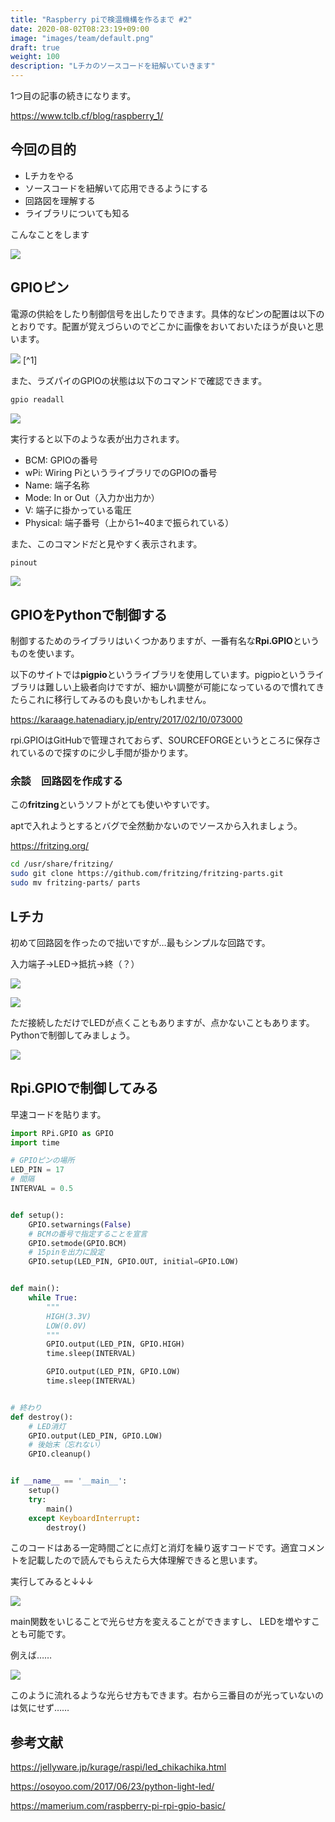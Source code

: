 ```yaml
---
title: "Raspberry piで検温機構を作るまで #2"
date: 2020-08-02T08:23:19+09:00
image: "images/team/default.png"
draft: true
weight: 100
description: "Lチカのソースコードを紐解いていきます"
---
```






1つ目の記事の続きになります。

https://www.tclb.cf/blog/raspberry_1/

## 今回の目的

- Lチカをやる
- ソースコードを紐解いて応用できるようにする
- 回路図を理解する
- ライブラリについても知る

こんなことをします

![](https://s19.aconvert.com/convert/p3r68-cdx67/gnkv9-2y0m9.gif)



## GPIOピン

電源の供給をしたり制御信号を出したりできます。具体的なピンの配置は以下のとおりです。配置が覚えづらいのでどこかに画像をおいておいたほうが良いと思います。

![](/images/raspberry/9.png) [^1]

また、ラズパイのGPIOの状態は以下のコマンドで確認できます。

```bash
gpio readall
```

![](/images/raspberry/10.png)

実行すると以下のような表が出力されます。

- BCM: GPIOの番号
- wPi: Wiring PiというライブラリでのGPIOの番号
- Name: 端子名称
- Mode: In or Out（入力か出力か）
- V: 端子に掛かっている電圧
- Physical: 端子番号（上から1~40まで振られている）

また、このコマンドだと見やすく表示されます。

```bash
pinout
```

![](/images/raspberry/11.png)

## GPIOをPythonで制御する

制御するためのライブラリはいくつかありますが、一番有名な**Rpi.GPIO**というものを使います。

以下のサイトでは**pigpio**というライブラリを使用しています。pigpioというライブラリは難しい上級者向けですが、細かい調整が可能になっているので慣れてきたらこれに移行してみるのも良いかもしれません。

https://karaage.hatenadiary.jp/entry/2017/02/10/073000

rpi.GPIOはGitHubで管理されておらず、SOURCEFORGEというところに保存されているので探すのに少し手間が掛かります。

### 余談　回路図を作成する

この**fritzing**というソフトがとても使いやすいです。

aptで入れようとするとバグで全然動かないのでソースから入れましょう。

https://fritzing.org/

```bash
cd /usr/share/fritzing/
sudo git clone https://github.com/fritzing/fritzing-parts.git
sudo mv fritzing-parts/ parts
```



## Lチカ

初めて回路図を作ったので拙いですが…最もシンプルな回路です。

入力端子→LED→抵抗→終（？）

![](/images/raspberry/13.png)

![](/images/raspberry/12.png)

ただ接続しただけでLEDが点くこともありますが、点かないこともあります。Pythonで制御してみましょう。

![](/images/raspberry/13.jpg)

## Rpi.GPIOで制御してみる

早速コードを貼ります。

```python
import RPi.GPIO as GPIO
import time

# GPIOピンの場所
LED_PIN = 17
# 間隔
INTERVAL = 0.5


def setup():
    GPIO.setwarnings(False)
    # BCMの番号で指定することを宣言
    GPIO.setmode(GPIO.BCM)
    # 15pinを出力に設定
    GPIO.setup(LED_PIN, GPIO.OUT, initial=GPIO.LOW)


def main():
    while True:
        """
        HIGH(3.3V)
        LOW(0.0V)
        """
        GPIO.output(LED_PIN, GPIO.HIGH)
        time.sleep(INTERVAL)

        GPIO.output(LED_PIN, GPIO.LOW)
        time.sleep(INTERVAL)


# 終わり
def destroy():
    # LED消灯
    GPIO.output(LED_PIN, GPIO.LOW)
    # 後始末（忘れない）
    GPIO.cleanup()


if __name__ == '__main__':
    setup()
    try:
        main()
    except KeyboardInterrupt:
        destroy()

```

このコードはある一定時間ごとに点灯と消灯を繰り返すコードです。適宜コメントを記載したので読んでもらえたら大体理解できると思います。

実行してみると↓↓↓

![](https://s19.aconvert.com/convert/p3r68-cdx67/gnkv9-2y0m9.gif)

main関数をいじることで光らせ方を変えることができますし、 LEDを増やすことも可能です。

例えば……

![](https://s27.aconvert.com/convert/p3r68-cdx67/d2c7n-bl7wu.gif)

このように流れるような光らせ方もできます。右から三番目のが光っていないのは気にせず……





## 参考文献

https://jellyware.jp/kurage/raspi/led_chikachika.html

https://osoyoo.com/2017/06/23/python-light-led/

https://mamerium.com/raspberry-pi-rpi-gpio-basic/